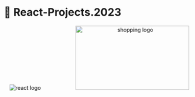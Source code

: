 #  🔗 React-Projects.2023

<div align="center">
    <img src="https://user-images.githubusercontent.com/87585934/190381777-fd1ffacd-5950-4af0-aa5a-fe186021230e.png" alt="react logo"> 
    &emsp;&emsp;&emsp;&emsp;&emsp;&emsp;
    <img src="https://user-images.githubusercontent.com/114832629/223332305-7e87f079-fc4b-4a3a-b353-cc1692e12974.png" alt="shopping logo" width="300px" height="170px"> 
</div>
